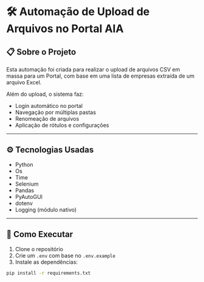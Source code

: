 # 🛠️ Automação de Upload de Arquivos no Portal AIA

## 📋 Sobre o Projeto

Esta automação foi criada para realizar o upload de arquivos CSV em massa para um Portal, com base em uma lista de empresas extraída de um arquivo Excel.

Além do upload, o sistema faz:

- Login automático no portal
- Navegação por múltiplas pastas
- Renomeação de arquivos
- Aplicação de rótulos e configurações

---

## ⚙️ Tecnologias Usadas

- Python
- Os
- Time
- Selenium
- Pandas
- PyAutoGUI
- dotenv
- Logging (módulo nativo)

---

## 🚀 Como Executar

1. Clone o repositório
2. Crie um `.env` com base no `.env.example`
3. Instale as dependências:

```bash
pip install -r requirements.txt
